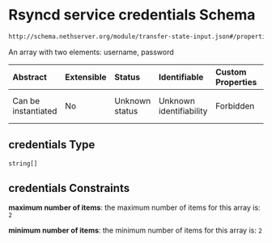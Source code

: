 # Rsyncd service credentials Schema

```txt
http://schema.nethserver.org/module/transfer-state-input.json#/properties/credentials
```

An array with two elements: username, password

| Abstract            | Extensible | Status         | Identifiable            | Custom Properties | Additional Properties | Access Restrictions | Defined In                                                                             |
| :------------------ | :--------- | :------------- | :---------------------- | :---------------- | :-------------------- | :------------------ | :------------------------------------------------------------------------------------- |
| Can be instantiated | No         | Unknown status | Unknown identifiability | Forbidden         | Allowed               | none                | [transfer-state-input.json\*](module/transfer-state-input.json "open original schema") |

## credentials Type

`string[]`

## credentials Constraints

**maximum number of items**: the maximum number of items for this array is: `2`

**minimum number of items**: the minimum number of items for this array is: `2`
